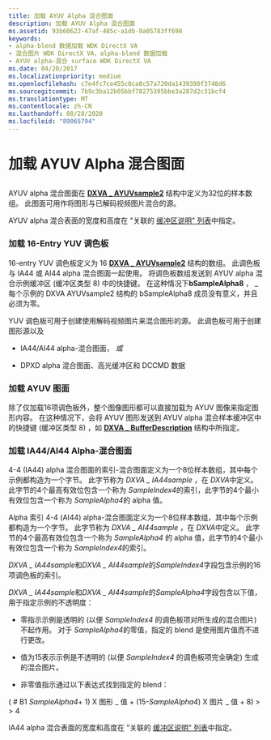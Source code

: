 ```yaml
---
title: 加载 AYUV Alpha 混合图面
description: 加载 AYUV Alpha 混合图面
ms.assetid: 93b60622-47af-485c-a1db-9a05783ff698
keywords:
- alpha-blend 数据加载 WDK DirectX VA
- 混合图片 WDK DirectX VA，alpha-blend 数据加载
- AYUV alpha-混合 surface WDK DirectX VA
ms.date: 04/20/2017
ms.localizationpriority: medium
ms.openlocfilehash: c7e4fc7ce455c0ca8c57a720da1439390f3748d6
ms.sourcegitcommit: 7b9c3ba12b05bbf78275395bbe3a287d2c31bcf4
ms.translationtype: MT
ms.contentlocale: zh-CN
ms.lasthandoff: 08/28/2020
ms.locfileid: "89065794"
---
```

# <a name="loading-an-ayuv-alpha-blending-surface"></a>加载 AYUV Alpha 混合图面


## <span id="ddk_loading_an_ayuv_alpha_blending_surface_gg"></span><span id="DDK_LOADING_AN_AYUV_ALPHA_BLENDING_SURFACE_GG"></span>


AYUV alpha 混合图面在 [**DXVA \_ AYUVsample2**](/windows-hardware/drivers/ddi/dxva/ns-dxva-_dxva_ayuvsample2) 结构中定义为32位的样本数组。 此图面可用作将图形与已解码视频图片混合的源。

AYUV alpha 混合表面的宽度和高度在 "关联的 [缓冲区说明" 列表](buffer-description-list.md)中指定。

### <a name="span-idloading_a_16-entry_yuv_palettespanspan-idloading_a_16-entry_yuv_palettespanspan-idloading_a_16-entry_yuv_palettespanloading-a-16-entry-yuv-palette"></a><span id="Loading_a_16-Entry_YUV_Palette"></span><span id="loading_a_16-entry_yuv_palette"></span><span id="LOADING_A_16-ENTRY_YUV_PALETTE"></span>加载 16-Entry YUV 调色板

16-entry YUV 调色板定义为 16 [**DXVA \_ AYUVsample2**](/windows-hardware/drivers/ddi/dxva/ns-dxva-_dxva_ayuvsample2) 结构的数组。 此调色板与 IA44 或 AI44 alpha 混合图面一起使用。 将调色板数组发送到 AYUV alpha 混合示例缓冲区 (缓冲区类型 8) 中的快捷键。 在这种情况下**bSampleAlpha8** ， \_ 每个示例的 DXVA AYUVsample2 结构的 bSampleAlpha8 成员没有意义，并且必须为零。

YUV 调色板可用于创建使用解码视频图片来混合图形的源。 此调色板可用于创建图形源以及

-   IA44/AI44 alpha-混合图面， *或*

-   DPXD alpha 混合图面、高光缓冲区和 DCCMD 数据

### <a name="span-idloading_an_ayuv_surfacespanspan-idloading_an_ayuv_surfacespanspan-idloading_an_ayuv_surfacespanloading-an-ayuv-surface"></a><span id="Loading_an_AYUV_Surface"></span><span id="loading_an_ayuv_surface"></span><span id="LOADING_AN_AYUV_SURFACE"></span>加载 AYUV 图面

除了仅加载16项调色板外，整个图像图形都可以直接加载为 AYUV 图像来指定图形内容。 在这种情况下，会将 AYUV 图形发送到 AYUV alpha 混合样本缓冲区中的快捷键 (缓冲区类型 8) ，如 [**DXVA \_ BufferDescription**](/windows-hardware/drivers/ddi/dxva/ns-dxva-_dxva_bufferdescription) 结构中所指定。

### <a name="span-idloading_an_ia44_ai44_alpha-blending_surfacespanspan-idloading_an_ia44_ai44_alpha-blending_surfacespanspan-idloading_an_ia44_ai44_alpha-blending_surfacespanloading-an-ia44ai44-alpha-blending-surface"></a><span id="Loading_an_IA44_AI44_Alpha-Blending_Surface"></span><span id="loading_an_ia44_ai44_alpha-blending_surface"></span><span id="LOADING_AN_IA44_AI44_ALPHA-BLENDING_SURFACE"></span>加载 IA44/AI44 Alpha-混合图面

4-4 (IA44) alpha 混合图面的索引-混合图面定义为一个8位样本数组，其中每个示例都构造为一个字节。 此字节称为 *DXVA \_ IA44sample* ，在 *DXVA*中定义。 此字节的4个最高有效位包含一个称为 *SampleIndex4*的索引，此字节的4个最小有效位包含一个称为 *SampleAlpha4*的 alpha 值。

Alpha 索引 4-4 (AI44) alpha-混合图面定义为一个8位样本数组，其中每个示例都构造为一个字节。 此字节称为 *DXVA \_ AI44sample* ，在 *DXVA*中定义。 此字节的4个最高有效位包含一个称为 *SampleAlpha4* 的 alpha 值，此字节的4个最小有效位包含一个称为 *SampleIndex4*的索引。

*DXVA \_ IA44sample*和*DXVA \_ AI44sample*的*SampleIndex4*字段包含示例的16项调色板的索引。

*DXVA \_ IA44sample*和*DXVA \_ AI44sample*的*SampleAlpha4*字段包含以下值，用于指定示例的不透明度：

-   零指示示例是透明的 (以便 *SampleIndex4* 的调色板项对所生成的混合图片) 不起作用。 对于 *SampleAlpha4*的零值，指定的 blend 是使用图片值而不进行更改。

-   值为15表示示例是不透明的 (以便 *SampleIndex4* 的调色板项完全确定) 生成的混合图片。

-   非零值指示通过以下表达式找到指定的 blend：

 ( # B1 *SampleAlpha4*+ 1) X 图形 \_ 值 + (15-*SampleAlpha4*) X 图片 \_ 值 + 8) &gt; &gt; 4

IA44 alpha 混合表面的宽度和高度在 "关联的 [缓冲区说明" 列表](buffer-description-list.md)中指定。

 


